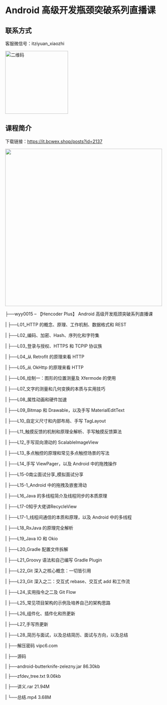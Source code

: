 # Android 高级开发瓶颈突破系列直播课

## 联系方式

客服微信号：itziyuan_xiaozhi

<img src="https://ziyuanyun.oss-cn-guangzhou.aliyuncs.com/common/20240614073449/666b82192834a.jpg" width="200" height="200" alt="二维码">

## 课程简介

下载链接：https://it.bcwex.shop/posts?id=2137

<img src="https://ziyuanyun.oss-cn-guangzhou.aliyuncs.com/yun/20240515183658/6644904a7bcf7.jpg" width="500" alt="">

  ├──wyy0015 &#8211; 【Hencoder Plus】 Android 高级开发瓶颈突破系列直播课

 | ├──L01_HTTP 的概念、原理、工作机制、数据格式和 REST

 | ├──L02_编码、加密、Hash、序列化和字符集

 | ├──L03_登录与授权、HTTPS 和 TCPIP 协议族

 | ├──L04_从 Retrofit 的原理来看 HTTP

 | ├──L05_从 OkHttp 的原理来看 HTTP

 | ├──L06_绘制一：图形的位置测量及 Xfermode 的使用

 | ├──L07_文字的测量和几何变换的本质与实用技巧

 | ├──L08_属性动画和硬件加速

 | ├──L09_Bitmap 和 Drawable，以及手写 MaterialEditText

 | ├──L10_自定义尺寸和内部布局、手写 TagLayout

 | ├──L11_触摸反馈的机制和原理全解析、手写触摸反馈算法

 | ├──L12_手写双向滑动的 ScalableImageView

 | ├──L13_多点触控的原理和常见多点触控场景的写法

 | ├──L14_手写 ViewPager，以及 Android 中的拖拽操作

 | ├──L15-0南尘面试分享_模拟面试分享

 | ├──L15-1_Android 中的拖拽及嵌套滑动

 | ├──L16_Java 的多线程简介及线程同步的本质原理

 | ├──L17-0知乎大佬讲RecycleView

 | ├──L17-1_线程间通信的本质和原理，以及 Android 中的多线程

 | ├──L18_RxJava 的原理完全解析

 | ├──L19_Java IO 和 Okio

 | ├──L20_Gradle 配置文件拆解

 | ├──L21_Groovy 语法和自己编写 Gradle Plugin

 | ├──L22_Git 深入之核心概念：一切皆引用

 | ├──L23_Git 深入之二：交互式 rebase、交互式 add 和工作流

 | ├──L24_实用指令之二及 Git Flow

 | ├──L25_常见项目架构的示例及培养自己的架构思路

 | ├──L26_组件化、插件化和热更新

 | ├──L27_手写热更新

 | ├──L28_简历与面试，以及总结简历、面试与方向，以及总结

 | ├──解压密码 vipc6.com

 | ├──源码

 | ├──android-butterknife-zelezny.jar 86.30kb

 | ├──zfdev_tree.txt 9.06kb

 | ├──讲义.rar 21.94M

 | └──总结.mp4 3.68M

  